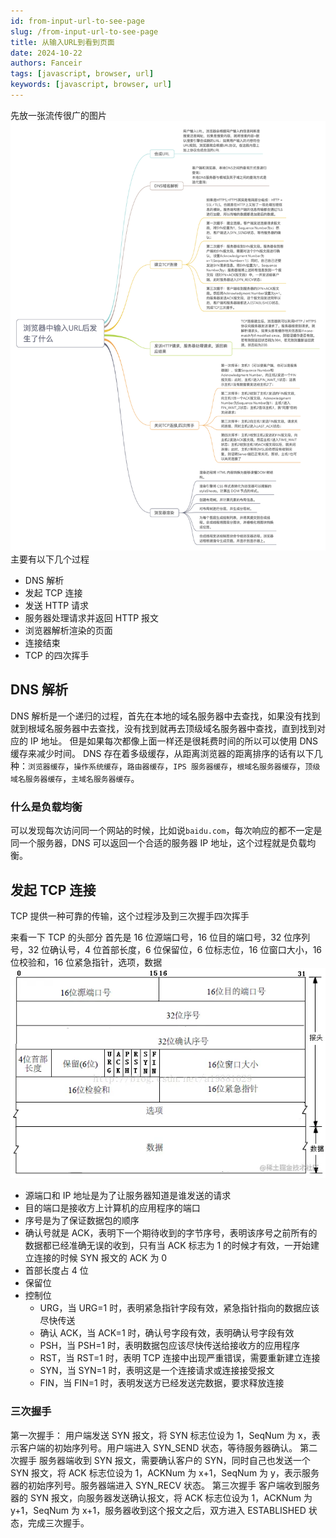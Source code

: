 ```yaml
---
id: from-input-url-to-see-page
slug: /from-input-url-to-see-page
title: 从输入URL到看到页面
date: 2024-10-22
authors: Fanceir
tags: [javascript, browser, url]
keywords: [javascript, browser, url]
---
```


先放一张流传很广的图片
![url](url.png)
主要有以下几个过程

- DNS 解析
- 发起 TCP 连接
- 发送 HTTP 请求
- 服务器处理请求并返回 HTTP 报文
- 浏览器解析渲染的页面
- 连接结束
- TCP 的四次挥手

## DNS 解析

DNS 解析是一个递归的过程，首先在本地的域名服务器中去查找，如果没有找到就到根域名服务器中去查找，没有找到就再去顶级域名服务器中查找，直到找到对应的 IP 地址。
但是如果每次都像上面一样还是很耗费时间的所以可以使用 DNS 缓存来减少时间。
DNS 存在着多级缓存，从距离浏览器的距离排序的话有以下几种：`浏览器缓存`，`操作系统缓存`，`路由器缓存`，`IPS 服务器缓存`，`根域名服务器缓存`，`顶级域名服务器缓存`，`主域名服务器缓存`。

### 什么是负载均衡

可以发现每次访问同一个网站的时候，比如说`baidu.com`，每次响应的都不一定是同一个服务器，DNS 可以返回一个合适的服务器 IP 地址，这个过程就是负载均衡。

## 发起 TCP 连接

TCP 提供一种可靠的传输，这个过程涉及到三次握手四次挥手

来看一下 TCP 的头部分
首先是 16 位源端口号，16 位目的端口号，32 位序列号，32 位确认号，4 位首部长度，6 位保留位，6 位标志位，16 位窗口大小，16 位校验和，16 位紧急指针，选项，数据
![tcp](tcp.png)

- 源端口和 IP 地址是为了让服务器知道是谁发送的请求
- 目的端口是接收方上计算机的应用程序的端口
- 序号是为了保证数据包的顺序
- 确认号就是 ACK，表明下一个期待收到的字节序号，表明该序号之前所有的数据都已经准确无误的收到，只有当 ACK 标志为 1 的时候才有效，一开始建立连接的时候 SYN 报文的 ACK 为 0
- 首部长度占 4 位
- 保留位
- 控制位
  - URG，当 URG=1 时，表明紧急指针字段有效，紧急指针指向的数据应该尽快传送
  - 确认 ACK，当 ACK=1 时，确认号字段有效，表明确认号字段有效
  - PSH，当 PSH=1 时，表明数据包应该尽快传送给接收方的应用程序
  - RST，当 RST=1 时，表明 TCP 连接中出现严重错误，需要重新建立连接
  - SYN，当 SYN=1 时，表明这是一个连接请求或连接接受报文
  - FIN，当 FIN=1 时，表明发送方已经发送完数据，要求释放连接

### 三次握手

第一次握手：
用户端发送 SYN 报文，将 SYN 标志位设为 1，SeqNum 为 x，表示客户端的初始序列号。用户端进入 SYN_SEND 状态，等待服务器确认。
第二次握手
服务器端收到 SYN 报文，需要确认客户的 SYN，同时自己也发送一个 SYN 报文，将 ACK 标志位设为 1，ACKNum 为 x+1，SeqNum 为 y，表示服务器的初始序列号。服务器端进入 SYN_RECV 状态。
第三次握手
客户端收到服务器的 SYN 报文，向服务器发送确认报文，将 ACK 标志位设为 1，ACKNum 为 y+1，SeqNum 为 x+1，服务器收到这个报文之后，双方进入 ESTABLISHED 状态，完成三次握手。
